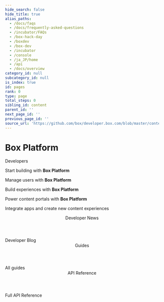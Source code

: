 ```yaml
---
hide_search: false
hide_title: true
alias_paths:
  - /docs/faqs
  - /docs/frequently-asked-questions
  - /incubator/FAQs
  - /box-hack-day
  - /boxdev
  - /box-dev
  - /incubator
  - /console
  - /ja_JP/home
  - /api
  - /docs/overview
category_id: null
subcategory_id: null
is_index: true
id: pages
rank: 0
type: page
total_steps: 0
sibling_id: content
parent_id: ''
next_page_id: ''
previous_page_id: ''
source_url: 'https://github.com/box/developer.box.com/blob/master/content/pages/index.md'
---
```


# Box Platform

<Hero>

Developers

<HeroTitle>

Start building with **Box Platform**

</HeroTitle>
<HeroTitle>

Manage users with **Box Platform**

</HeroTitle>
<HeroTitle>

Build experiences with **Box Platform**

</HeroTitle>
<HeroTitle>

Power content portals with **Box Platform**

</HeroTitle>

Integrate apps and create new
content experiences

</Hero>

<Centered wide>

<Header to='/guides' centered>
Developer News

</Header>

<BlogCards >

</BlogCards>

<More to='https://medium.com/box-developer-blog' right>
Developer Blog

</More>

</Centered>

<Dark>

<Centered wide>

<Header to='/guides' centered>
Guides

</Header>

<GuideCategories >

</GuideCategories>

<More to='/guides' right>
All guides

</More>

</Centered>

</Dark>

<Centered wide>

<Header to='/reference' centered>
API Reference

</Header>

<ReferenceCategories >

</ReferenceCategories>

<More to='/reference/' right>
Full API Reference

</More>

</Centered>
